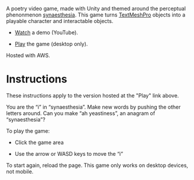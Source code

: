 A poetry video game, made with Unity and themed around the perceptual phenonmenon [synaesthesia](https://en.wikipedia.org/wiki/Synesthesia). This game turns [TextMeshPro](https://docs.unity3d.com/Packages/com.unity.ugui@3.0/manual/TextMeshPro/index.html) objects into a playable character and interactable objects.

- [Watch](https://www.youtube.com/watch?v=gYyy-ZTcEfg) a demo (YouTube). 

- [Play](https://www.chriskerrpoet.com/synaesthesia) the game (desktop only). 

Hosted with AWS. 

# Instructions

These instructions apply to the version hosted at the "Play" link above. 

You are the “i” in “synaesthesia”. Make new words by pushing the other letters around. Can you make “ah yeastiness”, an anagram of “synaesthesia”?

To play the game: 

-  Click the game area

-  Use the arrow or WASD keys to move the “i”

To start again, reload the page. This game only works on desktop devices, not mobile. 
